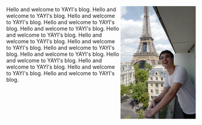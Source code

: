 <div style="display: flex;" > 
  <div> Hello and welcome to YAYI's blog. Hello and welcome to YAYI's blog. Hello and welcome to YAYI's blog. Hello and welcome to YAYI's blog. Hello and welcome to YAYI's blog. Hello and welcome to YAYI's blog. Hello and welcome to YAYI's blog. Hello and welcome to YAYI's blog. Hello and welcome to YAYI's blog. Hello and welcome to YAYI's blog. Hello and welcome to YAYI's blog. Hello and welcome to YAYI's blog. Hello and welcome to YAYI's blog. Hello and welcome to YAYI's blog.</div>
  <img src="images/yayi.png" width="200" style="display: flex; margin-left: auto;" />
 
</div>





